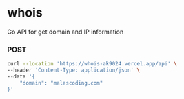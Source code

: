 # whois

Go API for get domain and IP information

### POST

```bash
curl --location 'https://whois-ak9024.vercel.app/api' \
--header 'Content-Type: application/json' \
--data '{
    "domain": "malascoding.com"
}'
```
